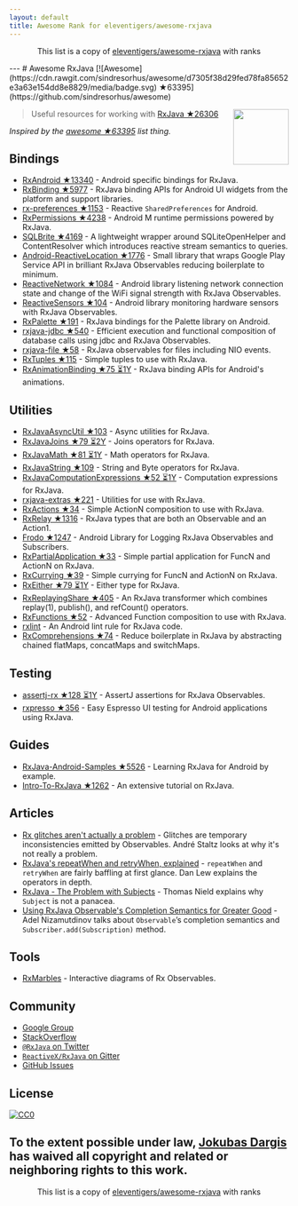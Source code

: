 ```yaml
---
layout: default
title: Awesome Rank for eleventigers/awesome-rxjava
---
```


<p align="center">
	This list is a copy of <a href="https://github.com/eleventigers/awesome-rxjava">eleventigers/awesome-rxjava</a> with ranks
</p>
---
# Awesome RxJava [![Awesome](https://cdn.rawgit.com/sindresorhus/awesome/d7305f38d29fed78fa85652e3a63e154dd8e8829/media/badge.svg) ★63395](https://github.com/sindresorhus/awesome)

[<img src="http://reactivex.io/assets/Rx_Logo_S.png" align="right" width="100">](http://reactivex.io/)

> Useful resources for working with [RxJava ★26306](https://github.com/ReactiveX/RxJava)

*Inspired by the [awesome ★63395](https://github.com/sindresorhus/awesome) list thing.*

## Bindings

* [RxAndroid ★13340](https://github.com/ReactiveX/RxAndroid) - Android specific bindings for RxJava.
* [RxBinding ★5977](https://github.com/JakeWharton/RxBinding) - RxJava binding APIs for Android UI widgets from the platform and support libraries.
* [rx-preferences ★1153](https://github.com/f2prateek/rx-preferences) - Reactive `SharedPreferences` for Android.
* [RxPermissions ★4238](https://github.com/tbruyelle/RxPermissions) - Android M runtime permissions powered by RxJava.
* [SQLBrite ★4169](https://github.com/square/sqlbrite) - A lightweight wrapper around SQLiteOpenHelper and ContentResolver which introduces reactive stream semantics to queries.
* [Android-ReactiveLocation ★1776](https://github.com/mcharmas/Android-ReactiveLocation) - Small library that wraps Google Play Service API in brilliant RxJava Observables reducing boilerplate to minimum.
* [ReactiveNetwork ★1084](https://github.com/pwittchen/ReactiveNetwork) - Android library listening network connection state and change of the WiFi signal strength with RxJava Observables.
* [ReactiveSensors ★104](https://github.com/pwittchen/ReactiveSensors) - Android library monitoring hardware sensors with RxJava Observables.
* [RxPalette ★191](https://github.com/hzsweers/RxPalette) - RxJava bindings for the Palette library on Android.
* [rxjava-jdbc ★540](https://github.com/davidmoten/rxjava-jdbc) - Efficient execution and functional composition of database calls using jdbc and RxJava Observables.
* [rxjava-file ★58](https://github.com/davidmoten/rxjava-file) - RxJava observables for files including NIO events.
* [RxTuples ★115](https://github.com/pakoito/RxTuples) - Simple tuples to use with RxJava.
* [RxAnimationBinding ★75 ⏳1Y](https://github.com/blipinsk/RxAnimationBinding) - RxJava binding APIs for Android's animations.

## Utilities
* [RxJavaAsyncUtil ★103](https://github.com/ReactiveX/RxJavaAsyncUtil) - Async utilities for RxJava.
* [RxJavaJoins ★79 ⏳2Y](https://github.com/ReactiveX/RxJavaJoins) - Joins operators for RxJava.
* [RxJavaMath ★81 ⏳1Y](https://github.com/ReactiveX/RxJavaMath) - Math operators for RxJava.
* [RxJavaString ★109](https://github.com/ReactiveX/RxJavaString) - 
String and Byte operators for RxJava.
* [RxJavaComputationExpressions ★52 ⏳1Y](https://github.com/ReactiveX/RxJavaComputationExpressions) - Computation expressions for RxJava.
* [rxjava-extras ★221](https://github.com/davidmoten/rxjava-extras) - Utilities for use with RxJava.
* [RxActions ★34](https://github.com/pakoito/RxActions) - Simple ActionN composition to use with RxJava.
* [RxRelay ★1316](https://github.com/JakeWharton/RxRelay) - RxJava types that are both an Observable and an Action1.
* [Frodo ★1247](https://github.com/android10/frodo) - Android Library for Logging RxJava Observables and Subscribers.
* [RxPartialApplication ★33](https://github.com/pakoito/RxPartialApplication) - Simple partial application for FuncN and ActionN on RxJava.
* [RxCurrying ★39](https://github.com/pakoito/RxCurrying) - Simple currying for FuncN and ActionN on RxJava.
* [RxEither ★79 ⏳1Y](https://github.com/eleventigers/rxeither) - Either type for RxJava.
* [RxReplayingShare ★405](https://github.com/JakeWharton/RxReplayingShare) - An RxJava transformer which combines replay(1), publish(), and refCount() operators.
* [RxFunctions ★52](https://github.com/pakoito/RxFunctions) - Advanced Function composition to use with RxJava.
* [rxlint](https://bitbucket.org/littlerobots/rxlint) - An Android lint rule for RxJava code.
* [RxComprehensions ★74](https://github.com/pakoito/RxComprehensions) - Reduce boilerplate in RxJava by abstracting chained flatMaps, concatMaps and switchMaps.

## Testing
* [assertj-rx ★128 ⏳1Y](https://github.com/ribot/assertj-rx) - AssertJ assertions for RxJava Observables.
* [rxpresso ★356](https://github.com/novoda/rxpresso) - Easy Espresso UI testing for Android applications using RxJava.

## Guides

* [RxJava-Android-Samples ★5526](https://github.com/kaushikgopal/RxJava-Android-Samples) - Learning RxJava for Android by example.
* [Intro-To-RxJava ★1262](https://github.com/Froussios/Intro-To-RxJava) - An extensive tutorial on RxJava.

## Articles

* [Rx glitches aren't actually a problem](http://staltz.com/rx-glitches-arent-actually-a-problem.html) - Glitches are temporary inconsistencies emitted by Observables. André Staltz looks at why it's not really a problem.
* [RxJava's repeatWhen and retryWhen, explained](http://blog.danlew.net/2016/01/25/rxjavas-repeatwhen-and-retrywhen-explained/) - `repeatWhen` and `retryWhen` are fairly baffling at first glance. Dan Lew explains the operators in depth.
* [RxJava - The Problem with Subjects](http://tomstechnicalblog.blogspot.co.uk/2016/03/rxjava-problem-with-subjects.html) - Thomas Nield explains why `Subject` is not a panacea.
* [Using RxJava Observable's Completion Semantics for Greater Good](https://adelnizamutdinov.github.io/blog/2015/01/23/using-rxjavas-observable-semantics-for-greater-good/) - Adel Nizamutdinov talks about `Observable`’s completion semantics and `Subscriber.add(Subscription)` method.

## Tools

* [RxMarbles](http://rxmarbles.com/) - Interactive diagrams of Rx Observables.

## Community

* [Google Group](http://groups.google.com/d/forum/rxjava)
* [StackOverflow](http://stackoverflow.com/search?q=rx-java)
* [`@RxJava` on Twitter](http://twitter.com/RxJava)
* [`ReactiveX/RxJava` on Gitter](https://gitter.im/ReactiveX/RxJava)
* [GitHub Issues](https://github.com/ReactiveX/RxJava/issues)

## License

[![CC0](https://i.creativecommons.org/p/zero/1.0/88x31.png)](https://creativecommons.org/publicdomain/zero/1.0/)

To the extent possible under law, [Jokubas Dargis](http://jokubasdargis.net/) has waived all copyright and related or neighboring rights to this work.
---
<p align="center">
	This list is a copy of <a href="https://github.com/eleventigers/awesome-rxjava">eleventigers/awesome-rxjava</a> with ranks
</p>
